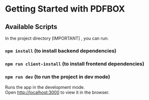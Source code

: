 # Getting Started with PDFBOX

## Available Scripts

In the project directory [IMPORTANT] , you can run:

### `npm install` (to install backend dependencies)

### `npm run client-install` (to install frontend dependencies)

### `npm run dev` (to run the project in dev mode)

Runs the app in the development mode.\
Open [http://localhost:3000](http://localhost:3000) to view it in the browser.
